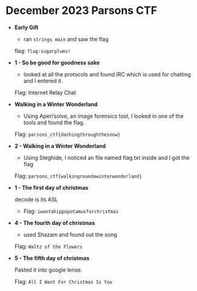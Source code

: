 # December 2023 Parsons CTF

- **Early Gift**
    - ran `strings main` and saw the flag
    
    flag: `flag:sugarplums!`
    
- **1 - So be good for goodness sake**
    - looked at all the protocols and found IRC which is used for chatting and I entered it.
    
    Flag: Internet Relay Chat
    
- **Walking in a Winter Wonderland**
    - Using Aperi’solve, an image forensics tool, I looked in one of the tools and found the flag.
    
    Flag: `parsons_ctf{dashingthroughthesnow}`
    
- **2 - Walking in a Winter Wonderland**
    - Using Steghide, I noticed an file named flag.txt inside and I got the flag
    
    Flag: `parsons_ctf{walkingroundawinterwonderland}`
    
- **1 - The first day of christmas**
    
    decode is its ASL
    
    - Flag: `iwantahippopotamusforchristmas`
- **4 - The fourth day of christmas**
    - used Shazam and found out the song
    
    Flag: `Waltz of the Flowers`
    
- **5 - The fifth day of christmas**
    
    Pasted it into google lense.
    
    Flag: `All I Want For Christmas Is You`
